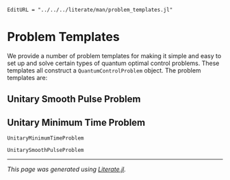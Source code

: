 ```@meta
EditURL = "../../../literate/man/problem_templates.jl"
```

# Problem Templates

We provide a number of problem templates for making it simple and easy to set up and solve certain types of quantum optimal control problems. These templates all construct a `QuantumControlProblem` object.  The problem templates are:

## Unitary Smooth Pulse Problem

## Unitary Minimum Time Problem

```@docs
UnitaryMinimumTimeProblem
```

```@docs
UnitarySmoothPulseProblem
```

---

*This page was generated using [Literate.jl](https://github.com/fredrikekre/Literate.jl).*

